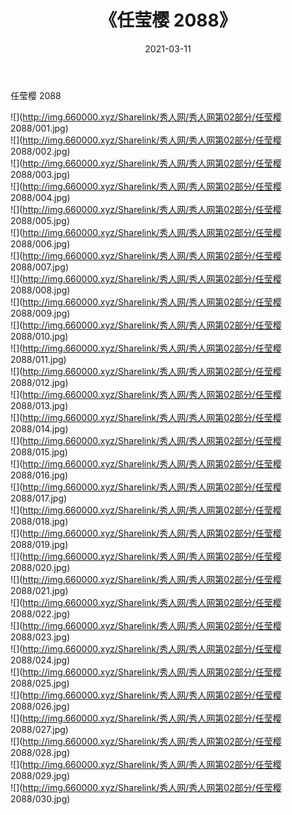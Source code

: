 ﻿---
layout: post
title:  《任莹樱 2088》
date:   2021-03-11
img: http://img.660000.xyz/Sharelink/秀人网/秀人网第02部分/任莹樱 2088/000.jpg
categories: [美女, 清纯, 唯美]
---

任莹樱 2088

  ![](http://img.660000.xyz/Sharelink/秀人网/秀人网第02部分/任莹樱 2088/001.jpg) <br> ![](http://img.660000.xyz/Sharelink/秀人网/秀人网第02部分/任莹樱 2088/002.jpg) <br> ![](http://img.660000.xyz/Sharelink/秀人网/秀人网第02部分/任莹樱 2088/003.jpg) <br> ![](http://img.660000.xyz/Sharelink/秀人网/秀人网第02部分/任莹樱 2088/004.jpg) <br> ![](http://img.660000.xyz/Sharelink/秀人网/秀人网第02部分/任莹樱 2088/005.jpg) <br> ![](http://img.660000.xyz/Sharelink/秀人网/秀人网第02部分/任莹樱 2088/006.jpg) <br> ![](http://img.660000.xyz/Sharelink/秀人网/秀人网第02部分/任莹樱 2088/007.jpg) <br> ![](http://img.660000.xyz/Sharelink/秀人网/秀人网第02部分/任莹樱 2088/008.jpg) <br> ![](http://img.660000.xyz/Sharelink/秀人网/秀人网第02部分/任莹樱 2088/009.jpg) <br> ![](http://img.660000.xyz/Sharelink/秀人网/秀人网第02部分/任莹樱 2088/010.jpg) <br> ![](http://img.660000.xyz/Sharelink/秀人网/秀人网第02部分/任莹樱 2088/011.jpg) <br> ![](http://img.660000.xyz/Sharelink/秀人网/秀人网第02部分/任莹樱 2088/012.jpg) <br> ![](http://img.660000.xyz/Sharelink/秀人网/秀人网第02部分/任莹樱 2088/013.jpg) <br> ![](http://img.660000.xyz/Sharelink/秀人网/秀人网第02部分/任莹樱 2088/014.jpg) <br> ![](http://img.660000.xyz/Sharelink/秀人网/秀人网第02部分/任莹樱 2088/015.jpg) <br> ![](http://img.660000.xyz/Sharelink/秀人网/秀人网第02部分/任莹樱 2088/016.jpg) <br> ![](http://img.660000.xyz/Sharelink/秀人网/秀人网第02部分/任莹樱 2088/017.jpg) <br> ![](http://img.660000.xyz/Sharelink/秀人网/秀人网第02部分/任莹樱 2088/018.jpg) <br> ![](http://img.660000.xyz/Sharelink/秀人网/秀人网第02部分/任莹樱 2088/019.jpg) <br> ![](http://img.660000.xyz/Sharelink/秀人网/秀人网第02部分/任莹樱 2088/020.jpg) <br> ![](http://img.660000.xyz/Sharelink/秀人网/秀人网第02部分/任莹樱 2088/021.jpg) <br> ![](http://img.660000.xyz/Sharelink/秀人网/秀人网第02部分/任莹樱 2088/022.jpg) <br> ![](http://img.660000.xyz/Sharelink/秀人网/秀人网第02部分/任莹樱 2088/023.jpg) <br> ![](http://img.660000.xyz/Sharelink/秀人网/秀人网第02部分/任莹樱 2088/024.jpg) <br> ![](http://img.660000.xyz/Sharelink/秀人网/秀人网第02部分/任莹樱 2088/025.jpg) <br> ![](http://img.660000.xyz/Sharelink/秀人网/秀人网第02部分/任莹樱 2088/026.jpg) <br> ![](http://img.660000.xyz/Sharelink/秀人网/秀人网第02部分/任莹樱 2088/027.jpg) <br> ![](http://img.660000.xyz/Sharelink/秀人网/秀人网第02部分/任莹樱 2088/028.jpg) <br> ![](http://img.660000.xyz/Sharelink/秀人网/秀人网第02部分/任莹樱 2088/029.jpg) <br> ![](http://img.660000.xyz/Sharelink/秀人网/秀人网第02部分/任莹樱 2088/030.jpg) <br>